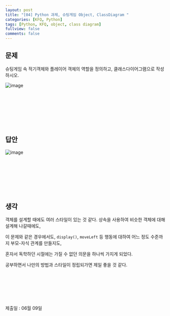 ```yaml
---
layout: post
title: "[04] Python 과제, 슈팅게임 Object, ClassDiagram "
categories: [KFQ, Python]
tags: [Python, KFQ, object, class diagram]
fullview: false
comments: false
---
```


## 문제
슈팅게임 속 적기객체와 플레이어 객체의 역할을 정의하고, 클래스다이어그램으로 작성하시오.

![image](https://user-images.githubusercontent.com/84369912/126753848-6956844a-476d-420d-98ae-cb858342293c.png)


<br><br><br><br><br><br>

## 답안
![image](https://user-images.githubusercontent.com/84369912/126753873-b22c982f-f061-421a-9658-4b3920000592.png)

<br><br><br><br><br><br>

## 생각
객체를 설계할 때에도 여러 스타일이 있는 것 같다. 상속을 사용하여 비슷한 객체에 대해 설계해 나갈때에도,

이 문제와 같은 경우에서도, `display()`, `moveLeft` 등 행동에 대하여 어느 정도 수준까지 부모-자식 관계를 만들지도,

혼자서 독학하던 시절에는 가질 수 없던 의문을 하나씩 가지게 되었다.

공부하면서 나만의 방법과 스타일이 정립되가면 제일 좋을 것 같다.



<br><br><br><br><br><br>
제출일 : 06월 09일